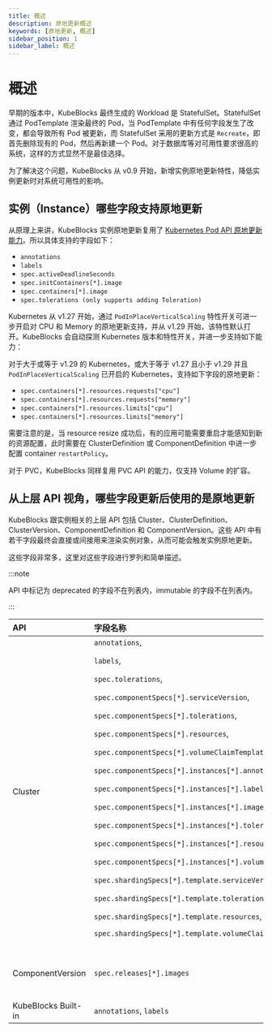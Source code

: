 ```yaml
---
title: 概述
description: 原地更新概述
keywords: [原地更新, 概述]
sidebar_position: 1
sidebar_label: 概述
---
```


# 概述

早期的版本中，KubeBlocks 最终生成的 Workload 是 StatefulSet。StatefulSet 通过 PodTemplate 渲染最终的 Pod，当 PodTemplate 中有任何字段发生了改变，都会导致所有 Pod 被更新，而 StatefulSet 采用的更新方式是 `Recreate`，即首先删除现有的 Pod，然后再新建一个 Pod。对于数据库等对可用性要求很高的系统，这样的方式显然不是最佳选择。

为了解决这个问题，KubeBlocks 从 v0.9 开始，新增实例原地更新特性，降低实例更新时对系统可用性的影响。

## 实例（Instance）哪些字段支持原地更新

从原理上来讲，KubeBlocks 实例原地更新复用了 [Kubernetes Pod API 原地更新能力](https://kubernetes.io/docs/concepts/workloads/pods/#pod-update-and-replacement)。所以具体支持的字段如下：

* `annotations`
* `labels`
* `spec.activeDeadlineSeconds`
* `spec.initContainers[*].image`
* `spec.containers[*].image`
* `spec.tolerations (only supports adding Toleration)`

Kubernetes 从 v1.27 开始，通过 `PodInPlaceVerticalScaling` 特性开关可进一步开启对 CPU 和 Memory 的原地更新支持，并从 v1.29 开始，该特性默认打开。KubeBlocks 会自动探测 Kubernetes 版本和特性开关，并进一步支持如下能力：

对于大于或等于 v1.29 的 Kubernetes，或大于等于 v1.27 且小于 v1.29 并且 `PodInPlaceVerticalScaling` 已开启的 Kubernetes，支持如下字段的原地更新：

* `spec.containers[*].resources.requests["cpu"]`
* `spec.containers[*].resources.requests["memory"]`
* `spec.containers[*].resources.limits["cpu"]`
* `spec.containers[*].resources.limits["memory"]`

需要注意的是，当 resource resize 成功后，有的应用可能需要重启才能感知到新的资源配置，此时需要在 ClusterDefinition 或 ComponentDefinition 中进一步配置 container `restartPolicy`。

对于 PVC，KubeBlocks 同样复用 PVC API 的能力，仅支持 Volume 的扩容。

## 从上层 API 视角，哪些字段更新后使用的是原地更新

KubeBlocks 跟实例相关的上层 API 包括 Cluster、ClusterDefinition、ClusterVersion、ComponentDefinition 和 ComponentVersion。这些 API 中有若干字段最终会直接或间接用来渲染实例对象，从而可能会触发实例原地更新。

这些字段非常多，这里对这些字段进行罗列和简单描述。

:::note

API 中标记为 deprecated 的字段不在列表内，immutable 的字段不在列表内。

:::

| API |   字段名称    |   描述  |
|:-----|:-------|:-----------|
|Cluster| `annotations`, <p>`labels`, </p><p>`spec.tolerations`, </p><p>`spec.componentSpecs[*].serviceVersion`, </p><p>`spec.componentSpecs[*].tolerations`, </p><p>`spec.componentSpecs[*].resources`, </p><p>`spec.componentSpecs[*].volumeClaimTemplates`, </p><p>`spec.componentSpecs[*].instances[*].annotations`, </p><p>`spec.componentSpecs[*].instances[*].labels`, </p><p>`spec.componentSpecs[*].instances[*].image`, </p><p>`spec.componentSpecs[*].instances[*].tolerations`, </p><p>`spec.componentSpecs[*].instances[*].resources`, </p><p>`spec.componentSpecs[*].instances[*].volumeClaimTemplates`, </p><p>`spec.shardingSpecs[*].template.serviceVersion`, </p><p>`spec.shardingSpecs[*].template.tolerations`, </p><p>`spec.shardingSpecs[*].template.resources`, </p><p>`spec.shardingSpecs[*].template.volumeClaimTemplates`</p> | Resources 相关字段都指的是：<p>`requests["cpu"]`,</p><p>`requests["memory"]`,</p><p>`limits["cpu"]`,</p>`limits["memory"]` |
|   ComponentVersion  | `spec.releases[*].images`   | 是否会触发实例原地更新取决于最终匹配的 Image 是否有变化。           |
| KubeBlocks Built-in |  `annotations`, `labels` |    |
